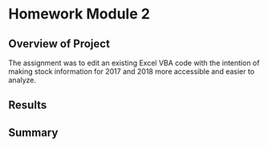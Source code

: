 # Homework Module 2
## Overview of Project
The assignment was to edit an existing Excel VBA code with the intention of making stock information for 2017 and 2018 more accessible and easier to analyze. 


## Results


## Summary

